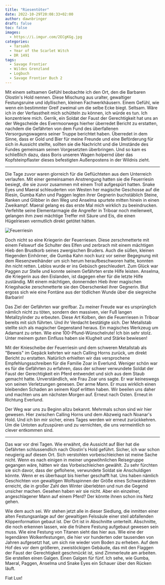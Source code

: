 ```yaml
---
title: "Riesentöter"
date: 2022-10-29T20:08:33+02:00
author: dawnbringer
draft: false
toc: false
images:
  - https://i.imgur.com/2ECgKGg.jpg
categories:
  - Tarsakh
  - Year of the Scarlet Witch
  - DR 1491
tags: 
  - Savage Frontier
  - Wildes Grenzland
  - Logbuch
  - Savage Frontier Buch 2
---
```


Mit einem seltsamen Gefühl beobachte ich den Ort, den die Barbaren Olostin's Hold nennen. Diese Mischung aus uralter, gewaltiger Festungsruine und idyllischen, kleinen Fachwerkhäusern. Einem Gefühl, wie wenn ein bestimmter Greif zweimal um die selbe Ecke biegt. Seltsam. Wäre ich in der Verfasstheit mich schütteln zu können, ich würde es tun. Ich konzentriere mich. Gerrik, ein Soldat der Faust der Gerechtigkeit hat uns an der Wegscheide des Evermoorwegs hierher überredet Bericht zu erstatten, nachdem die Gefährten von dem Fund des überfallenen Versorgungswagens seiner Truppe berichtet haben. Überredet in dem Sinne, dass er Gold und Bier für meine Freunde und eine Beförderung für sich in Aussicht stellte, sollten sie die Nachricht und die Umstände des Fundes gemeinsam seinen Vorgesetzten überbringen. Und so kam es schließlich dazu, dass Boris unseren Wagen holpernd über das Kopfsteinpflaster dieses befestigten Außenpostens in der Wildnis zieht.

---

Die Tage zuvor waren glorreich für die Geflüchteten aus dem Unterreich verlaufen. Mit einer gemeinsamen Anstrengung hatten sie die Feuerriesin besiegt, die sie zuvor zusammen mit einem Troll aufgespürt hatten. Snake Eyes und Maeral schleuderten von Westen her magische Geschosse auf die Riesin, Gumba Kahn und Paggen legten ihrer Gegnerin buchstäblich Steine, Ranken und Glibber in den Weg und Anselma spurtete mitten hinein in einen Zweikampf. Maeral gelang es das erste Mal mich wirklich zu beeindrucken. Verfehlte seine Elementarmagie die Angreifer in Triboar noch meilenweit, gelangen ihm zwei mächtige Treffer mit Säure und Eis, die einen Hügelriesen vermutlich direkt getötet hätten. 

![Feuerriesin](https://i.imgur.com/PZ6o6f1.png)

Doch nicht so eine Kriegerin der Feuerriesen. Diese zerschmetterte mit einem Felswurf die Schulter des Elfen und zerbrach mit einem mächtigen Hieb den Brustkorb seines zwergischen Bruders. Auch die süßen, kleinen fliegenden Einhörner, die Gumba Kahn noch kurz vor seiner Begegnung mit dem Riesenzweihänder um sich herum heraufbeschworen hatte, konnten ihn nicht retten. Leblos wurde er ins Gebüsch geschleudert. Zum Glück war Paggen zur Stelle und konnte seinem Gefährten erste Hilfe leisten. Anselma, die Kriegerin aus den Eislanden, ist dagegen eher für die letzte Hilfe zuständig. Mit einem mächtigen, donnernden Hieb ihrer magischen Kriegshacke zerschmetterte sie den Oberschenkel ihrer Gegnerin. Blut ergoss sich wie eine Fontäne aus der tödlichen Wunde über die siegreiche Barbarin!

Das Ziel der Gefährten war greifbar. Zu meiner Freude war es ursprünglich nämlich nicht zu töten, sondern den massiven, vier Fuß langen Metallzylinder zu erbeuten. Diese Art Kolben, den die Feuerriesen in Triboar bereits mit sich führten. Und ihr Verdacht bestätigte sich. Der Metallstab stellte sich als magischer Gegenstand heraus. Ein magisches Werkzeug um Adamant zu orten. Wie eine 100-Pfund-Wünschelrute! Ich bin sehr stolz. Unter meinem guten Einfluss haben sie Klugheit und Stärke bewiesen!

Mit der Kniescheibe der Feuerriesin und dem schweren Metallstab als "Beweis" im Gepäck kehrten wir nach Calling Horns zurück, um direkt Bericht zu erstatten. Natürlich erhielten wir das versprochene Empfehlungsschreiben für die Familie Zoar in Everlund. Weniger schön war es für die Gefährten zu erfahren, dass der schwer verwundete Soldat der Faust der Gerechtigkeit ein Pferd entwendet und sich aus dem Staub gemacht hatte. Unverständlich, wie Frau Zoar uns sagte. Er war keineswegs von seinen Verletzungen genesen. Der arme Mann. Er muss wirklich einen bleibenden Schaden an seinem Kopf erlitten haben. Wir beeilen uns daher und machten uns am nächsten Morgen auf. Erneut nach Osten. Erneut in Richtung Everlund.

Der Weg war uns zu Beginn allzu bekannt. Mehrmals schon sind wir hier gewesen. Hier zwischen Calling Horns und dem Abzweig nach Noanar's Hold. Und ich bin mir sicher, eines Tages werden wir erneut zurückkehren. Um die Untoten aufzuspüren und zu vernichten, die uns vermeintlich so clever entkommen sind. 

---

Das war vor drei Tagen. Wie erwähnt, die Aussicht auf Bier hat die Gefährten schlussendlich nach Olostin's Hold geführt. Sicher, ich war schon neugierig auf diesen Ort. Sich verstohlen vorbeischleichen ist meine Sache nicht. Wenn es nach einigen in meiner ungewöhnlichen Reisegruppe gegangen wäre, hätten wir das Vorbeischleichen gewählt. Zu sehr fürchten sie sich davor, dass der geflohene, verwundete Soldat sie Anschuldigen könnte. Wenn er es überhaupt bis hierher geschafft hat. Uns haben nämlich Geschichten von gewaltigen Wolfsspinnen der Größe eines Schwarzbären erreicht, die in großer Zahl den Winter überlebten und nun die Gegend unsicher machen. Gesehen haben wir sie nicht. Aber ein einzelner, angeschlagener Mann auf einem Pferd? Der könnte ihnen schon ins Netz gehen.

Wie dem auch sei. Wir stehen jetzt alle in dieser Siedlung, die inmitten einer alten Festungsanlage auf der gewaltigen Felssäule einer steil abfallenden Klippenformation gebaut ist. Der Ort ist in Abschnitte unterteilt. Abschnitte, die noch erkennen lassen, wie die frühere Festung aufgebaut gewesen sein muss. Wie eine Festung von Titanen sieht das hier aus. Wie eine der legendären Wolkenfestungen, die hier vor hunderten oder tausenden von Jahren aufgesetzt hat, um sich nie wieder vom Boden zu erheben. Auf dem Hof des vor dem größeren, zweistöckigen Gebäude, das mit den Flaggen der Faust der Gerechtigkeit geschmückt ist, sind Zimmerleute am arbeiten. Sie erstellen einen Galgen. Einen Galgen für fünf. Ich sehe, wie Gumba, Maeral, Paggen, Anselma und Snake Eyes ein Schauer über den Rücken läuft.

Fiat Lux!
